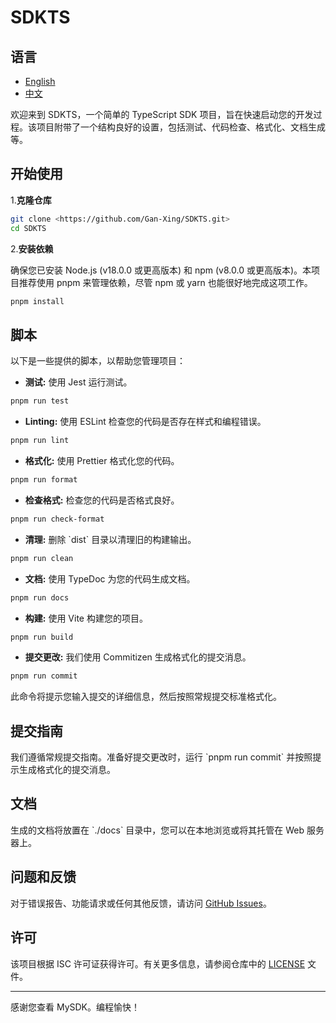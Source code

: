# SDKTS

## 语言

- [English](README.md)
- [中文](README.zh.md)

欢迎来到 SDKTS，一个简单的 TypeScript SDK 项目，旨在快速启动您的开发过程。该项目附带了一个结构良好的设置，包括测试、代码检查、格式化、文档生成等。

## 开始使用

1.**克隆仓库**

```bash
git clone <https://github.com/Gan-Xing/SDKTS.git>
cd SDKTS
```

2.**安装依赖**

确保您已安装 Node.js (v18.0.0 或更高版本) 和 npm (v8.0.0 或更高版本)。本项目推荐使用 pnpm 来管理依赖，尽管 npm 或 yarn 也能很好地完成这项工作。

```bash
pnpm install
```

## 脚本

以下是一些提供的脚本，以帮助您管理项目：

- **测试:** 使用 Jest 运行测试。

```bash
pnpm run test
```

- **Linting:** 使用 ESLint 检查您的代码是否存在样式和编程错误。

```bash
pnpm run lint
```

- **格式化:** 使用 Prettier 格式化您的代码。

```bash
pnpm run format
```

- **检查格式:** 检查您的代码是否格式良好。

```bash
pnpm run check-format
```

- **清理:** 删除 \`dist\` 目录以清理旧的构建输出。

```bash
pnpm run clean
```

- **文档:** 使用 TypeDoc 为您的代码生成文档。

```bash
pnpm run docs
```

- **构建:** 使用 Vite 构建您的项目。

```bash
pnpm run build
```

- **提交更改:** 我们使用 Commitizen 生成格式化的提交消息。

```bash
pnpm run commit
```

此命令将提示您输入提交的详细信息，然后按照常规提交标准格式化。

## 提交指南

我们遵循常规提交指南。准备好提交更改时，运行 \`pnpm run commit\` 并按照提示生成格式化的提交消息。

## 文档

生成的文档将放置在 \`./docs\` 目录中，您可以在本地浏览或将其托管在 Web 服务器上。

## 问题和反馈

对于错误报告、功能请求或任何其他反馈，请访问 [GitHub Issues](https://github.com/Gan-Xing/SDKTS/issues)。

## 许可

该项目根据 ISC 许可证获得许可。有关更多信息，请参阅仓库中的 [LICENSE](LICENSE) 文件。

---

感谢您查看 MySDK。编程愉快！
